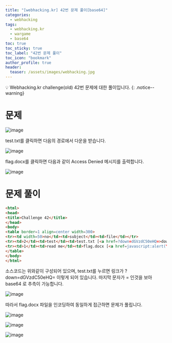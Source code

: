 ```yaml
---
title: "[webhacking.kr] 42번 문제 풀이[base64]"
categories:
  - webhacking
tags:
  - webhacking.kr
  - wargame
  - base64
toc: true
toc_sticky: true
toc_label: "42번 문제 풀이"
toc_icon: "bookmark"
author_profile: true
header:
  teaser: /assets/images/webhacking.jpg
---
```


💡 Webhacking.kr challenge(old) 42번 문제에 대한 풀이입니다.
{: .notice--warning}

# 문제
  ![image](https://user-images.githubusercontent.com/33647663/152743740-e9907cb6-fa52-4dd9-a8b4-44aea8971831.png)

  test.txt를 클릭하면 다음의 경로에서 다운을 받습니다.

  ![image](https://user-images.githubusercontent.com/33647663/152743901-ecfcb02a-9925-4462-8065-b4f92076a479.png)

  flag.docx를 클릭하면 다음과 같이 Access Denied 메시지를 출력합니다.

  ![image](https://user-images.githubusercontent.com/33647663/152743933-8df5da1a-74d2-4dcb-a26b-7dca27d332b5.png)



# 문제 풀이
  ```html
<html>
<head>
<title>Challenge 42</title>
</head>
<body>
<table border=1 align=center width=300>
<tr><td width=50>no</td><td>subject</td><td>file</td></tr>
<tr><td>2</td><td>test</td><td>test.txt [<a href=?down=dGVzdC50eHQ=>download</a>]</tr>
<tr><td>1</td><td>read me</td><td>flag.docx [<a href=javascript:alert("Access%20Denied")>download</a>]</td></tr>
</table>
</body>
</html>
  ```

  소스코드는 위와같이 구성되어 있으며, test.txt를 누르면 링크가 ?down=dGVzdC50eHQ= 이렇게 되어 있습니다. 마지막 문자가 = 인것을 보아 base64 로 추측이 가능합니다.

  ![image](https://user-images.githubusercontent.com/33647663/152744200-1f6e6e12-fbb5-4a45-ad52-e0d79596d167.png)

  따라서 flag.docx 파일을 인코딩하여 동일하게 접근하면 문제가 풀립니다.

  ![image](https://user-images.githubusercontent.com/33647663/152744286-91627ebb-2fb6-42be-bbf7-88fb46c8341f.png)


  ![image](https://user-images.githubusercontent.com/33647663/152744338-a1da744b-307d-4d19-b75c-18e8edc89fad.png)

  ![image](https://user-images.githubusercontent.com/33647663/152744367-23430566-ce03-42d7-a83c-0ae154d2d4af.png)

  